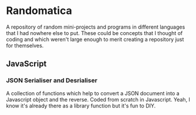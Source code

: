 # Randomatica
A repository of random mini-projects and programs in different languages that I had nowhere else to put. These could be concepts that I thought of coding and which weren't large enough to merit creating a repository just for themselves.

## JavaScript
### JSON Serialiser and Desrialiser
A collection of functions which help to convert a JSON document into a Javascript object and the reverse. Coded from scratch in Javascript. Yeah, I know it's already there as a library function but it's fun to DIY.
